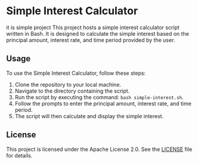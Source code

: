 

# Simple Interest Calculator
it is simple project
This project hosts a simple interest calculator script written in Bash. It is designed to calculate the simple interest based on the principal amount, interest rate, and time period provided by the user.

## Usage

To use the Simple Interest Calculator, follow these steps:

1. Clone the repository to your local machine.
2. Navigate to the directory containing the script.
3. Run the script by executing the command: `bash simple-interest.sh`.
4. Follow the prompts to enter the principal amount, interest rate, and time period.
5. The script will then calculate and display the simple interest.

## License

This project is licensed under the Apache License 2.0. See the [LICENSE](LICENSE) file for details.
